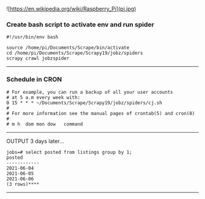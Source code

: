 
![https://en.wikipedia.org/wiki/Raspberry_Pi](pi.jpg)

### Create bash script to activate env and run spider
 
    #!/usr/bin/env bash

    source /home/pi/Documents/Scrape/bin/activate
    cd /home/pi/Documents/Scrape/Scrapy19/jobz/spiders
    scrapy crawl jobzspider
----

### Schedule in CRON

    # For example, you can run a backup of all your user accounts
    # at 5 a.m every week with:
    0 15 * * * ~/Documents/Scrape/Scrapy19/jobz/spiders/cj.sh
    # 
    # For more information see the manual pages of crontab(5) and cron(8)
    # 
    # m h  dom mon dow   command

---
OUTPUT 3 days later...

    jobs=# select posted from listings group by 1;
    posted   
    ------------
    2021-06-04
    2021-06-05
    2021-06-06
    (3 rows)****
--------------------------

